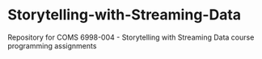 # Storytelling-with-Streaming-Data

Repository for COMS 6998-004 - Storytelling with Streaming Data course programming assignments

